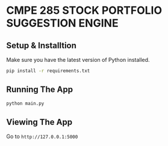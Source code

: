 # CMPE 285 STOCK PORTFOLIO SUGGESTION ENGINE

## Setup & Installtion

Make sure you have the latest version of Python installed.

```bash
pip install -r requirements.txt
```

## Running The App

```bash
python main.py
```

## Viewing The App

Go to `http://127.0.0.1:5000`
